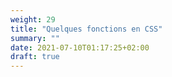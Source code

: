 ```yaml
---
weight: 29
title: "Quelques fonctions en CSS"
summary: ""
date: 2021-07-10T01:17:25+02:00
draft: true
---
```

